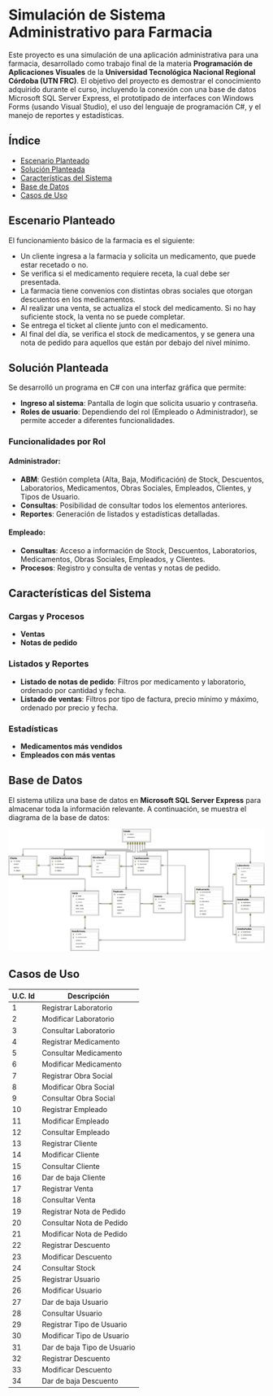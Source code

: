 # Simulación de Sistema Administrativo para Farmacia

Este proyecto es una simulación de una aplicación administrativa para una farmacia, desarrollado como trabajo final de la materia **Programación de Aplicaciones Visuales** de la **Universidad Tecnológica Nacional Regional Córdoba (UTN FRC)**. El objetivo del proyecto es demostrar el conocimiento adquirido durante el curso, incluyendo la conexión con una base de datos Microsoft SQL Server Express, el prototipado de interfaces con Windows Forms (usando Visual Studio), el uso del lenguaje de programación C#, y el manejo de reportes y estadísticas.

## Índice

- [Escenario Planteado](#escenario-planteado)
- [Solución Planteada](#solución-planteada)
- [Características del Sistema](#características-del-sistema)
- [Base de Datos](#base-de-datos)
- [Casos de Uso](#casos-de-uso)

## Escenario Planteado

El funcionamiento básico de la farmacia es el siguiente:
- Un cliente ingresa a la farmacia y solicita un medicamento, que puede estar recetado o no.
- Se verifica si el medicamento requiere receta, la cual debe ser presentada.
- La farmacia tiene convenios con distintas obras sociales que otorgan descuentos en los medicamentos.
- Al realizar una venta, se actualiza el stock del medicamento. Si no hay suficiente stock, la venta no se puede completar.
- Se entrega el ticket al cliente junto con el medicamento.
- Al final del día, se verifica el stock de medicamentos, y se genera una nota de pedido para aquellos que están por debajo del nivel mínimo.

## Solución Planteada

Se desarrolló un programa en C# con una interfaz gráfica que permite:
- **Ingreso al sistema**: Pantalla de login que solicita usuario y contraseña.
- **Roles de usuario**: Dependiendo del rol (Empleado o Administrador), se permite acceder a diferentes funcionalidades.

### Funcionalidades por Rol

#### Administrador:
- **ABM**: Gestión completa (Alta, Baja, Modificación) de Stock, Descuentos, Laboratorios, Medicamentos, Obras Sociales, Empleados, Clientes, y Tipos de Usuario.
- **Consultas**: Posibilidad de consultar todos los elementos anteriores.
- **Reportes**: Generación de listados y estadísticas detalladas.

#### Empleado:
- **Consultas**: Acceso a información de Stock, Descuentos, Laboratorios, Medicamentos, Obras Sociales, Empleados, y Clientes.
- **Procesos**: Registro y consulta de ventas y notas de pedido.

## Características del Sistema

### Cargas y Procesos
- **Ventas**
- **Notas de pedido**

### Listados y Reportes
- **Listado de notas de pedido**: Filtros por medicamento y laboratorio, ordenado por cantidad y fecha.
- **Listado de ventas**: Filtros por tipo de factura, precio mínimo y máximo, ordenado por precio y fecha.

### Estadísticas
- **Medicamentos más vendidos**
- **Empleados con más ventas**

## Base de Datos

El sistema utiliza una base de datos en **Microsoft SQL Server Express** para almacenar toda la información relevante. A continuación, se muestra el diagrama de la base de datos:

![Base de datos Farmacia](https://github.com/acugera/farmacia-demo/blob/main/FarmaciaDB.png?raw=true "Base de datos Farmacia")

## Casos de Uso
| U.C. Id | Descripción |
| ------------ | ------------ |
| 1  | Registrar Laboratorio|
| 2  | Modificar Laboratorio|
| 3  | Consultar Laboratorio|
| 4  | Registrar Medicamento         |
| 5  | Consultar Medicamento         |
| 6  | Modificar Medicamento         |
| 7  | Registrar Obra Social         |
| 8  | Modificar Obra Social         |
| 9  | Consultar Obra Social         |
| 10 | Registrar Empleado            |
| 11 | Modificar Empleado            |
| 12 | Consultar Empleado            |
| 13 | Registrar Cliente             |
| 14 | Modificar Cliente             |
| 15 | Consultar Cliente             |
| 16 | Dar de baja Cliente           |
| 17 | Registrar Venta               |
| 18 | Consultar Venta               |
| 19 | Registrar Nota de Pedido      |
| 20 | Consultar Nota de Pedido      |
| 21 | Modificar Nota de Pedido      |
| 22 | Registrar Descuento           |
| 23 | Modificar Descuento           |
| 24 | Consultar Stock               |
| 25 | Registrar Usuario             |
| 26 | Modificar Usuario             |
| 27 | Dar de baja Usuario           |
| 28 | Consultar Usuario             |
| 29 | Registrar Tipo de Usuario     |
| 30 | Modificar Tipo de Usuario     |
| 31 | Dar de baja Tipo de Usuario   |
| 32 | Registrar Descuento           |
| 33 | Modificar Descuento           |
| 34 | Dar de baja Descuento         |

